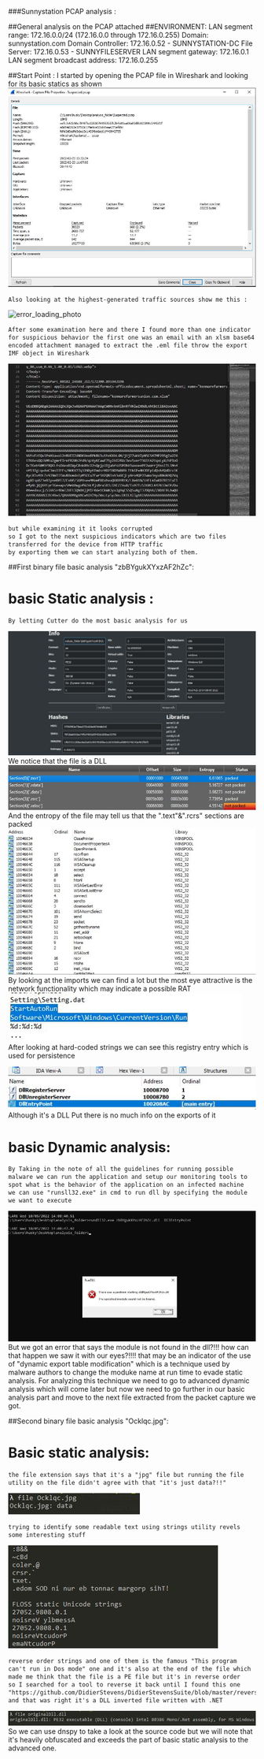 
###Sunnystation PCAP analysis :

##General analysis on the PCAP attached
##ENVIRONMENT:
	LAN segment range: 172.16.0.0/24 (172.16.0.0 through 172.16.0.255)
	Domain: sunnystation.com
	Domain Controller: 172.16.0.52 - SUNNYSTATION-DC
	File Server: 172.16.0.53 - SUNNYFILESERVER
	LAN segment gateway: 172.16.0.1
	LAN segment broadcast address: 172.16.0.255 


##Start Point :
	I started by opening the PCAP file in Wireshark and looking for its basic statics as shown
![error_loading_photo](Screenshots/statics.jpg)

	Also looking at the highest-generated traffic sources show me this :
![error_loading_photo](Screenshots/trafic_denisty.jpg)

	After some examination here and there I found more than one indicator for suspicious behavior the first one was an email with an xlsm base64 encoded attachment managed to extract the .eml file throw the export IMF object in Wireshark 

![error_loading_photo](Screenshots/attachment.jpg)

	but while examining it it looks corrupted 
	so I got to the next suspicious indicators which are two files transferred for the device from HTTP traffic
	by exporting them we can start analyzing both of them.
##First binary file basic analysis "zbBYgukXYxzAF2hZc":
# basic Static analysis :
	By letting Cutter do the most basic analysis for us
![error_loading_photo](Screenshots/basicanalysis.jpg)
	We notice that the file is a DLL 
![error_loading_photo](Screenshots/packing.jpg)
	And the entropy of the file may tell us that the ".text"&".rcrs" sections are packed
![error_loading_photo](Screenshots/imports.jpg)
	By looking at the imports we can find a lot but the most eye attractive is the network functionality which may indicate a possible RAT 
![error_loading_photo](Screenshots/strings.jpg)
	After looking at hard-coded strings we can see this registry entry which is used for persistence

![error_loading_photo](Screenshots/exports.jpg)
	Although it's a DLL Put there is no much info on the exports of it
# basic Dynamic analysis:
	By Taking in the note of all the guidelines for running possible malware we can run the application and setup our monitoring tools to spot what is the behavior of the application on an infected machine 
	we can use "runsll32.exe" in cmd to run dll by specifying the module we want to execute
![error_loading_photo](Screenshots/DETM.jpg)
	But we got an error that says the module is not found in the dll?!!! how can that happen we saw it with our eyes?!!!!
	that may be an indicator of the use of "dynamic export table modification" which is a technique used by malware authors to change the moduke name at run time to evade static analysis.
	For analyzing this technique we need to go to advanced dynamic analysis which will come later but now we need to go further in our basic analysis part and move to the next file extracted from the packet capture we got.

##Second binary file basic analysis "Ocklqc.jpg":
# Basic static analysis:
	the file extension says that it's a "jpg" file but running the file utility on the file didn't agree with that "it's just data?!!"
![error_loading_photo](Screenshots/file.jpg)

	trying to identify some readable text using strings utility revels some interesting stuff 
![error_loading_photo](Screenshots/reverse.jpg)
	
	reverse order strings and one of them is the famous "This program can't run in Dos mode" one and it's also at the end of the file which made me think that the file is a PE file but it's in reverse order
	so I searched for a tool to reverse it back until I found this one "https://github.com/DidierStevens/DidierStevensSuite/blob/master/reverse.exe" and that was right it's a DLL inverted file written with .NET
![error_loading_photo](Screenshots/net.jpg)
	So we can use dnspy to take a look at the source code but we will note that it's heavily obfuscated and exceeds the part of basic static analysis to the advanced one.



